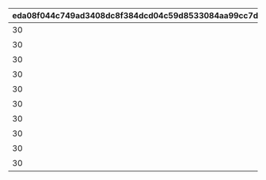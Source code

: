 |eda08f044c749ad3408dc8f384dcd04c59d8533084aa99cc7d512fca9960dafd|8a248c1c4fb03d06a7c09c39af3444670047c49d31a19574f7c1e10ccce71a25|2e16fe9a605fdd8523aaa45576f78438377628ab8aab311e7c425e88e8a26a32|d0633da3708d4c68bf15cfe41c6bb7b9962d076675dd1bb04f19d6fa7c0c23c2|82bfc86f98caf49d67d8af45b3124b4f3640cd93eb8191439e952374d6f6e7e2|e875509f7dfaa3a707c7f3b57c7a1ed2e81ed2e323a4a02eaa22c491368f024c|fd0c766ee65c0ac1a517081553c39bfb5e8d13e295f6d57ad03b013ea63a2626|cd044298a2d304f93a3d551c7b2946cabb7f8844e4a4c3089c7ab2413caf3466|
| --- | --- | --- | --- | --- | --- | --- | --- |
|30|0|ネビアの悪戯道|1015001|91002|5150061|10150|8|
|30|0|あいず・おん・ゆ～|1015001|91002|5150062|10150|8|
|30|0|基本に忠実に|1015001|91002|5150063|10150|8|
|30|0|デンジャラスなあの人|1015001|91002|5150064|10150|8|
|30|0|強制変身|1015001|91002|5150065|10150|8|
|30|0|アーマーパージ|1015001|91002|5150066|10150|8|
|30|0|お姉ちゃんに相談♪|1015001|91002|5150067|10150|8|
|30|0|ラーゴは見ていた|1015001|91002|5150068|10150|8|
|30|0|ゼロ距離の触れ合い|1015001|91002|5150069|10150|8|
|30|0|答えは同じ|1015001|91002|5150070|10150|8|